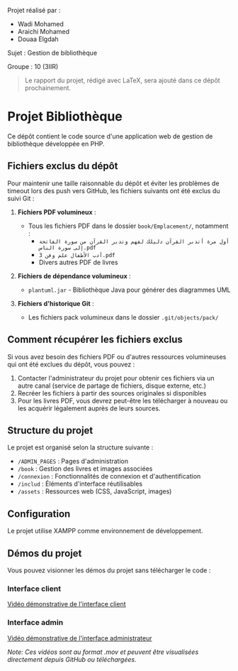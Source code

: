 Projet réalisé par :
- Wadi Mohamed
- Araichi Mohamed
- Douaa Elgdah

Sujet : Gestion de bibliothèque

Groupe : 10 (3IIR)

> Le rapport du projet, rédigé avec LaTeX, sera ajouté dans ce dépôt prochainement.

# Projet Bibliothèque

Ce dépôt contient le code source d'une application web de gestion de bibliothèque développée en PHP.

## Fichiers exclus du dépôt

Pour maintenir une taille raisonnable du dépôt et éviter les problèmes de timeout lors des push vers GitHub, les fichiers suivants ont été exclus du suivi Git :

1. **Fichiers PDF volumineux** :
   - Tous les fichiers PDF dans le dossier `book/Emplacement/`, notamment :
     - `أول مرة أتدبر القرآن دليلك لفهم وتدبر القرآن من سورة الفاتحة إلى سورة الناس.pdf`
     - `أدب الأطفال علم وفن 3.pdf`
     - Divers autres PDF de livres

2. **Fichiers de dépendance volumineux** :
   - `plantuml.jar` - Bibliothèque Java pour générer des diagrammes UML

3. **Fichiers d'historique Git** :
   - Les fichiers pack volumineux dans le dossier `.git/objects/pack/`

## Comment récupérer les fichiers exclus

Si vous avez besoin des fichiers PDF ou d'autres ressources volumineuses qui ont été exclues du dépôt, vous pouvez :

1. Contacter l'administrateur du projet pour obtenir ces fichiers via un autre canal (service de partage de fichiers, disque externe, etc.)
2. Recréer les fichiers à partir des sources originales si disponibles
3. Pour les livres PDF, vous devrez peut-être les télécharger à nouveau ou les acquérir légalement auprès de leurs sources.

## Structure du projet

Le projet est organisé selon la structure suivante :
- `/ADMIN_PAGES` : Pages d'administration
- `/book` : Gestion des livres et images associées
- `/connexion` : Fonctionnalités de connexion et d'authentification
- `/includ` : Éléments d'interface réutilisables
- `/assets` : Ressources web (CSS, JavaScript, images)

## Configuration

Le projet utilise XAMPP comme environnement de développement.

## Démos du projet

Vous pouvez visionner les démos du projet sans télécharger le code :

### Interface client
[Vidéo démonstrative de l'interface client](https://github.com/mohamed-wadi/PROJET_BIBLIOTHEQUE/raw/records-branch/Records/Record.mov)

### Interface admin
[Vidéo démonstrative de l'interface administrateur](https://github.com/mohamed-wadi/PROJET_BIBLIOTHEQUE/raw/records-branch/Records/Record%20Part%20Admin.mov)

*Note: Ces vidéos sont au format .mov et peuvent être visualisées directement depuis GitHub ou téléchargées.*
